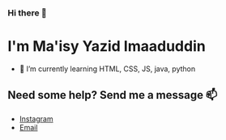 ### Hi there 👋
# I'm Ma'isy Yazid Imaaduddin
- 🌱 I’m currently learning HTML, CSS, JS, java, python

## Need some help? Send me a message 📫
* [Instagram](https://www.instagram.com/haloyazid)
* [Email](mailto://ma39isy@gmail.com)

<!--
**yazid138/yazid138** is a ✨ _special_ ✨ repository because its `README.md` (this file) appears on your GitHub profile.

Here are some ideas to get you started:

- 🔭 I’m currently working on ...
- 🌱 I’m currently learning ...
- 👯 I’m looking to collaborate on ...
- 🤔 I’m looking for help with ...
- 💬 Ask me about ...
- 📫 How to reach me: ...
- 😄 Pronouns: ...
- ⚡ Fun fact: ...
-->
